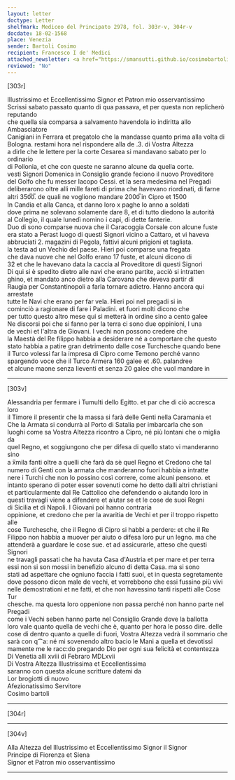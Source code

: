 ```yaml
---
layout: letter
doctype: Letter
shelfmark: Mediceo del Principato 2978, fol. 303r-v, 304r-v
docdate: 18-02-1568
place: Venezia
sender: Bartoli Cosimo
recipient: Francesco I de' Medici
attached_newsletter: <a href="https://smansutti.github.io/cosimobartoli/texts/3080_005/">3080_005</a>
reviewed: "No"
---
```


[303r]  
  
  
Illustrissimo et Eccellentissimo Signor et Patron mio osservantissimo  
Scrissi sabato passato quanto di qua passava, et per questa non replicherò reputando  
che quella sia comparsa a salvamento havendola io indiritta allo Ambasciatore  
Canigiani in Ferrara et pregatolo che la mandasse quanto prima alla volta di  
Bologna. restami hora nel rispondere alla de .3. di Vostra Altezza  
a dirle che le lettere per la corte Cesarea si mandavano sabato per lo ordinario  
di Pollonia, et che con queste ne saranno alcune da quella corte.  
vesti Signori Domenica in Consiglio grande feciono il nuovo Proveditore  
del Golfo che fu messer Iacopo Cessi. et la sera medesima nel Pregadi  
deliberarono oltre alli mille fareti di prima che havevano riordinati, di farne  
altri 350̅0̅. de quali ne vogliono mandare 2000̅ in Cipro et 1500  
In Candia et alla Canca, et danno loro x paghe lo anno a soldati  
dove prima ne solevano solamente dare 8, et di tutto diedono la autorità  
al Collegio, il quale lunedì nomino i capi, di dette fanterie.  
Duo di sono comparse nuova che il Caracoggia Corsale con alcune fuste  
era stato a Perast luogo di questi Signori vicino a Cattaro, et vi haveva  
abbruciati 2. magazini di Pegola, fattivi alcuni prigioni et tagliata.  
la testa ad un Vechio del paese. Hieri poi comparse una fregata  
che dava nuove che nel Golfo erano 17 fuste, et alcuni dicono di  
32 et che le havevano data la caccia al Proveditore di questi Signori  
Di qui si è spedito dietro alle navi che erano partite, acciò si intratten  
ghino, et mandato anco dietro alla Carovana che deveva partir di  
Raugia per Constantinopoli a farla tornare adietro. Hanno ancora qui arrestate  
tutte le Navi che erano per far vela. Hieri poi nel pregadi si in  
cominciò a ragionare di fare i Paladini. et fuori molti dicono che  
per tutto questo altro mese qui si metterà in ordine sino a cento galee  
Ne discorsi poi che si fanno per la terra ci sono due oppinioni, l una  
de vechi et l'altra de Giovani. I vechi non possono credere che  
la Maestà del Re filippo habbia a desiderare né a comportare che questo  
stato habbia a patire gran detrimento dalle cose Turchesche quando bene  
il Turco volessi far la impresa di Cipro come Temono perché vanno  
spargendo voce che il Turco Armera 160 galee et .60. palandree  
et alcune maone senza lieventi et senza 20 galee che vuol mandare in  
  
---  

[303v]  
  
  
Alessandria per fermare i Tumulti dello Egitto. et par che di ciò accresca loro  
il Timore il presentir che la massa si farà delle Genti nella Caramania et  
Che la Armata si condurrà al Porto di Satalia per imbarcarla che son  
luoghi come sa Vostra Altezza ricontro a Cipro, né più lontani che o miglia da  
quel Regno, et soggiungono che per difesa di quello stato vi manderanno sino  
a x̅mila fanti oltre a quelli che farà da sè quel Regno et Credono che tal  
numero di Genti con la armata che manderanno fuori habbia a intratte  
nere i Turchi che non lo possino così correre, come alcuni pensono. et  
intanto sperano di poter esser sovenuti come ho detto dalli altri christiani  
et particularmente dal Re Cattolico che defendendo o aiutando loro in  
questi travagli viene a difendere et aiutar se et le cose de suoi Regni  
di Sicilia et di Napoli. I Giovani poi hanno contraria  
oppinione, et credono che per la avaritia de Vechi et per il troppo rispetto alle  
cose Turchesche, che il Regno di Cipro si habbi a perdere: et che il Re  
Filippo non habbia a muover per aiuto o difesa loro pur un legno. ma che  
attenderà a guardare le cose sue. et ad assicurarle, atteso che questi Signori  
ne travagli passati che ha havuta Casa d'Austria et per mare et per terra  
essi non si son mossi in benefizio alcuno di detta Casa. ma si sono  
stati ad aspettare che ogniuno faccia i fatti suoi, et in questa segretamente  
dove possono dicon male de vechi, et vorrebbono che essi fussino più vivi  
nelle demostrationi et ne fatti, et che non havessino tanti rispetti alle Cose Tur  
chesche. ma questa loro oppenione non passa perché non hanno parte nel Pregadi  
come i Vechi seben hanno parte nel Consiglio Grande dove la ballotta  
loro vale quanto quella de vechi che è, quanto per hora le posso dire. delle  
cose di dentro quanto a quelle di fuori, Vostra Altezza vedrà il sommario che  
sarà con q⁀a: né mi sovenendo altro bacio le Mani a quella et devotissi  
mamente me le racc:do pregando Dio per ogni sua felicità et contentezza  
Di Venetia alli xviii di Febraro MDLxvii  
Di Vostra Altezza Illustrissima et Eccellentissima  
saranno con questa alcune scritture datemi da  
Lor brogiotti di nuovo  
Afezionatissimo Servitore  
Cosimo bartoli  
  
---  

[304r]  
  
  
  
---  

[304v]  
  
  
Alla Altezza del Illustrissimo et Eccellentissimo Signor il Signor  
Principe di Fiorenza et Siena  
Signor et Patron mio osservantissimo  
  
---  

